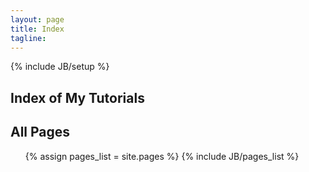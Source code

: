 ```yaml
---
layout: page
title: Index
tagline: 
---
```

{% include JB/setup %}

## Index of My Tutorials

<h2>All Pages</h2>
<ul>
{% assign pages_list = site.pages %}
{% include JB/pages_list %}
</ul>

